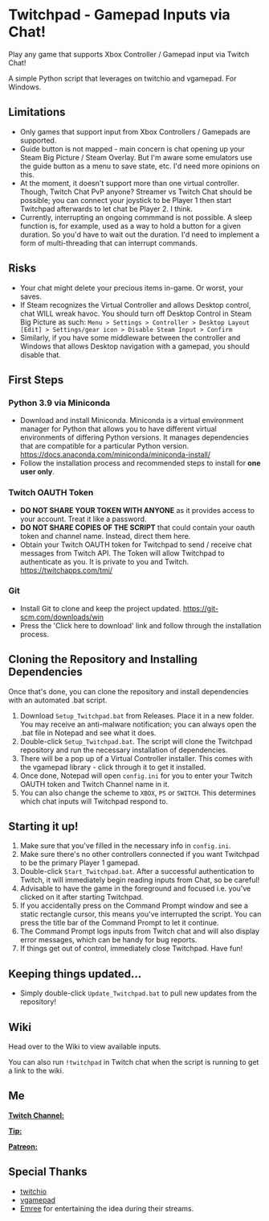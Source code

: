 # Twitchpad - Gamepad Inputs via Chat!

Play any game that supports Xbox Controller / Gamepad input via Twitch Chat!

A simple Python script that leverages on twitchio and vgamepad. For Windows.

## Limitations
* Only games that support input from Xbox Controllers / Gamepads are supported.
* Guide button is not mapped - main concern is chat opening up your Steam Big Picture / Steam Overlay. But I'm aware some emulators use the guide button as a menu to save state, etc. I'd need more opinions on this.
* At the moment, it doesn't support more than one virtual controller. Though, Twitch Chat PvP anyone? Streamer vs Twitch Chat should be possible; you can connect your joystick to be Player 1 then start Twitchpad afterwards to let chat be Player 2. I think.
* Currently, interrupting an ongoing commmand is not possible. A sleep function is, for example, used as a way to hold a button for a given duration. So you'd have to wait out the duration. I'd need to implement a form of multi-threading that can interrupt commands.

## Risks
* Your chat might delete your precious items in-game. Or worst, your saves.
* If Steam recognizes the Virtual Controller and allows Desktop control, chat WILL wreak havoc. You should turn off Desktop Control in Steam Big Picture as such:
`Menu > Settings > Controller > Desktop Layout [Edit] > Settings/gear icon > Disable Steam Input > Confirm `
* Similarly, if you have some middleware between the controller and Windows that allows Desktop navigation with a gamepad, you should disable that.

## First Steps

### Python 3.9 via Miniconda
* Download and install Miniconda. Miniconda is a virtual environment manager for Python that allows you to have different virtual environments of differing Python versions. It manages dependencies that are compatible for a particular Python version.  https://docs.anaconda.com/miniconda/miniconda-install/
* Follow the installation process and recommended steps to install for __one user only__. 

### Twitch OAUTH Token
* __DO NOT SHARE YOUR TOKEN WITH ANYONE__ as it provides access to your account. Treat it like a password.
* __DO NOT SHARE COPIES OF THE SCRIPT__ that could contain your oauth token and channel name. Instead, direct them here.
* Obtain your Twitch OAUTH token for Twitchpad to send / receive chat messages from Twitch API. The Token will allow Twitchpad to authenticate as you. It is private to you and Twitch. https://twitchapps.com/tmi/

### Git
* Install Git to clone and keep the project updated. https://git-scm.com/downloads/win
* Press the 'Click here to download' link and follow through the installation process.

## Cloning the Repository and Installing Dependencies

Once that's done, you can clone the repository and install dependencies with an automated .bat script.

1. Download `Setup_Twitchpad.bat` from Releases. Place it in a new folder. You may receive an anti-malware notification; you can always open the .bat file in Notepad and see what it does.
2. Double-click `Setup_Twitchpad.bat`. The script will clone the Twitchpad repository and run the necessary installation of dependencies.
3. There will be a pop up of a Virtual Controller installer. This comes with the vgamepad library - click through it to get it installed.
4. Once done, Notepad will open `config.ini` for you to enter your Twitch OAUTH token and Twitch Channel name in it.
5. You can also change the scheme to `XBOX`, `PS` or `SWITCH`. This determines which chat inputs will Twitchpad respond to.

## Starting it up!

1. Make sure that you've filled in the necessary info in `config.ini`.
2. Make sure there's no other controllers connected if you want Twitchpad to be the primary Player 1 gamepad.
3. Double-click `Start_Twitchpad.bat`. After a successful authentication to Twitch, it will immediately begin reading inputs from Chat, so be careful!
4. Advisable to have the game in the foreground and focused i.e. you've clicked on it after starting Twitchpad.
5. If you accidentally press on the Command Prompt window and see a static rectangle cursor, this means you've interrupted the script. You can press the title bar of the Command Prompt to let it continue.
6. The Command Prompt logs inputs from Twitch chat and will also display error messages, which can be handy for bug reports.
7. If things get out of control, immediately close Twitchpad. Have fun!

## Keeping things updated...

* Simply double-click `Update_Twitchpad.bat` to pull new updates from the repository!

## Wiki
Head over to the Wiki to view available inputs.

You can also run `!twitchpad` in Twitch chat when the script is running to get a link to the wiki.

## Me
[__Twitch Channel:__](https://www.twitch.tv/mkay_sg)

[__Tip:__](https://paypal.me/mkaysg)

[__Patreon:__](https://www.patreon.com/mkay_sg)


## Special Thanks
* [twitchio](https://github.com/PythonistaGuild/TwitchIO)
* [vgamepad](https://github.com/yannbouteiller/vgamepad)
* [Emree](https://www.twitch.tv/emree) for entertaining the idea during their streams.